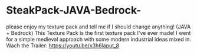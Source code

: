 # SteakPack-JAVA-Bedrock-
please enjoy my texture pack and tell me if I should change anything!  (JAVA + Bedrock)  This Texture Pack is the first texture pack I've ever made! I went for a simple medieval approach with some modern industrial ideas mixed in.
Wach the Trailer: https://youtu.be/x3h6laput_8
